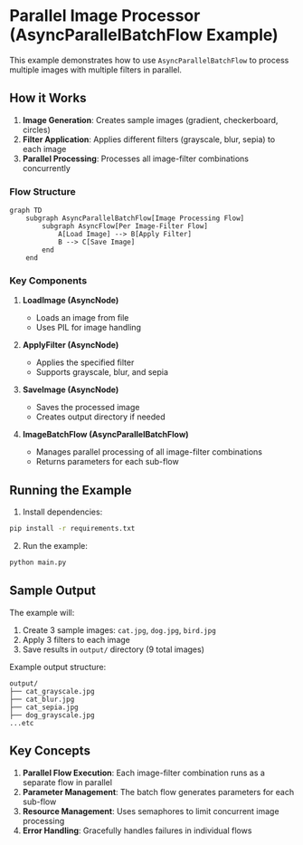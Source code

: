# Parallel Image Processor (AsyncParallelBatchFlow Example)

This example demonstrates how to use `AsyncParallelBatchFlow` to process multiple images with multiple filters in parallel.

## How it Works

1. **Image Generation**: Creates sample images (gradient, checkerboard, circles)
2. **Filter Application**: Applies different filters (grayscale, blur, sepia) to each image
3. **Parallel Processing**: Processes all image-filter combinations concurrently

### Flow Structure

```mermaid
graph TD
    subgraph AsyncParallelBatchFlow[Image Processing Flow]
        subgraph AsyncFlow[Per Image-Filter Flow]
            A[Load Image] --> B[Apply Filter]
            B --> C[Save Image]
        end
    end
```

### Key Components

1. **LoadImage (AsyncNode)**

   - Loads an image from file
   - Uses PIL for image handling

2. **ApplyFilter (AsyncNode)**

   - Applies the specified filter
   - Supports grayscale, blur, and sepia

3. **SaveImage (AsyncNode)**

   - Saves the processed image
   - Creates output directory if needed

4. **ImageBatchFlow (AsyncParallelBatchFlow)**
   - Manages parallel processing of all image-filter combinations
   - Returns parameters for each sub-flow

## Running the Example

1. Install dependencies:

```bash
pip install -r requirements.txt
```

2. Run the example:

```bash
python main.py
```

## Sample Output

The example will:

1. Create 3 sample images: `cat.jpg`, `dog.jpg`, `bird.jpg`
2. Apply 3 filters to each image
3. Save results in `output/` directory (9 total images)

Example output structure:

```
output/
├── cat_grayscale.jpg
├── cat_blur.jpg
├── cat_sepia.jpg
├── dog_grayscale.jpg
...etc
```

## Key Concepts

1. **Parallel Flow Execution**: Each image-filter combination runs as a separate flow in parallel
2. **Parameter Management**: The batch flow generates parameters for each sub-flow
3. **Resource Management**: Uses semaphores to limit concurrent image processing
4. **Error Handling**: Gracefully handles failures in individual flows
